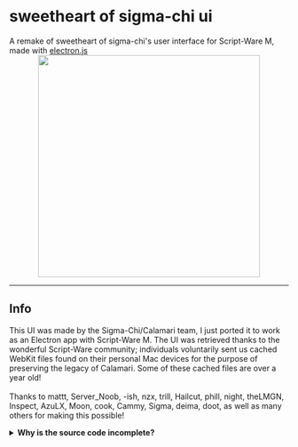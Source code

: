 <h1>sweetheart of sigma-chi ui</h1>
A remake of sweetheart of sigma-chi's user interface for Script-Ware M, made with <a href="https://www.electronjs.org/">electron.js</a>

<center><a href="https://github.com/Mars7383/SWM-UIs/releases/"><img src="https://cdn.discordapp.com/attachments/765583918656389180/930324664222355486/unknown.png" width="400"></img></a></center>

<hr>

<h2>Info</h2>
<p>This UI was made by the Sigma-Chi/Calamari team, I just ported it to work as an Electron app with Script-Ware M. The UI was retrieved thanks to the wonderful Script-Ware community; individuals voluntarily sent us cached WebKit files found on their personal Mac devices for the purpose of preserving the legacy of Calamari. Some of these cached files are over a year old!<br><br>Thanks to mattt, Server_Noob, -ish, nzx, trill, Hailcut, phill, night, theLMGN, Inspect, AzuLX, Moon, cook, Cammy, Sigma, deima, doot, as well as many others for making this possible!</p>
<details>
  <summary><strong>Why is the source code incomplete?</strong></summary>
  <br>
  In order to comply with the requests of the Script-Ware team, any code taken from <a href="https://script-ware.com/m">Script-Ware M</a> or <a href="https://jellyfish.thelmgn.com/">Jellyfish 3</a> (with permission) should not be included in a public repository. However, you may download a fully functional macOS application from the <a href="https://github.com/Mars7383/SWM-UIs/releases/">releases section</a> of this repository. Please contact <a href="https://github.com/theLMGN">theLMGN</a> before using any code from Script-Ware/Jellyfish.
  <br>
</details>